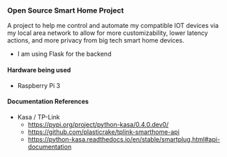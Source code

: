 ### Open Source Smart Home Project

A project to help me control and automate my compatible IOT devices via my local area network to allow for more customizability, lower latency actions, and more privacy from big tech smart home devices.

* I am using Flask for the backend

#### Hardware being used
* Raspberry Pi 3

#### Documentation References
* Kasa / TP-Link
    * https://pypi.org/project/python-kasa/0.4.0.dev0/
    * https://github.com/plasticrake/tplink-smarthome-api
    * https://python-kasa.readthedocs.io/en/stable/smartplug.html#api-documentation
